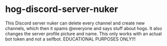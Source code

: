 # hog-discord-server-nuker
This Discord server nuker can delete every channel and create new channels, which then it spams @everyone and says stuff about hogs. It also changes the server profile picture and name. This only works with an actual bot token and not a selfbot. EDUCATIONAL PURPOSES ONLY!!! 
